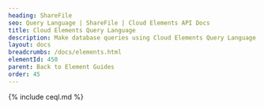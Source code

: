 ```yaml
---
heading: ShareFile
seo: Query Language | ShareFile | Cloud Elements API Docs
title: Cloud Elements Query Language
description: Make database queries using Cloud Elements Query Language.
layout: docs
breadcrumbs: /docs/elements.html
elementId: 450
parent: Back to Element Guides
order: 45
---
```


{% include ceql.md %}

